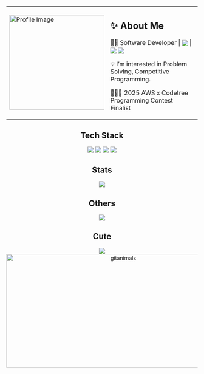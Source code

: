 <div style="text-align : center;">
<table>
  <tr>
    <td> 
      <img src="https://github.com/user-attachments/assets/8cb1c130-00d5-4090-b103-f7159217e55e" alt="Profile Image" width="250">
    </td>
    <td>
      <h2>✨ About Me</h2>  
      <p>👨‍💻 Software Developer | <img src="https://devse.kr/university_of_ulsan.svg" align="center"> | <img src="https://devse.kr/devse_badge.svg" align="center"> <img src="https://devse.kr/division_badge.svg" align="center">
</p>
      <p>💡 I’m interested in Problem Solving, Competitive Programming. </p>
      <p>🧑🏻‍💻 2025 AWS x Codetree Programming Contest Finalist</p>
    </td>
  </tr>
</table>

Tech Stack
---
  <img src="https://img.shields.io/badge/c++-%2300599C.svg?style=for-the-badge&logo=c%2B%2B&logoColor=white">
  <img src="https://img.shields.io/badge/python-3670A0?style=for-the-badge&logo=python&logoColor=ffdd54">
  <img src="https://img.shields.io/badge/react_native-%2320232a.svg?style=for-the-badge&logo=react&logoColor=%2361DAFB">
  <img src="https://img.shields.io/badge/Flutter-%2302569B.svg?style=for-the-badge&logo=Flutter&logoColor=white">


Stats
---
<img src="https://wakatime.com/badge/user/febdc7b5-6e61-46a8-b3da-11c46c3c5f89.svg">

Others
---
<img src="https://github-profile-trophy.vercel.app/?username=dpeyvc&theme=flat&column=7">


Cute
---
<a href="https://github.com/devxb/gitanimals">
  <img src="https://render.gitanimals.org/farms/dpeyvc"/>
</a>
<a href="https://www.gitanimals.org/">
      <img
        src="https://render.gitanimals.org/guilds/717922061158579216/draw"
        width="600"
        height="300"
        alt="gitanimals"
      />
</a>

</div>

